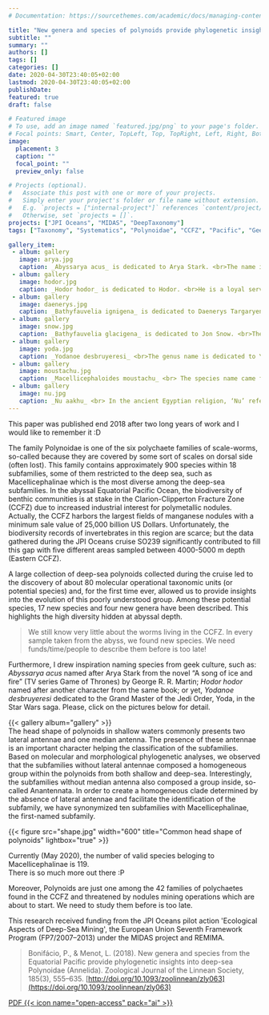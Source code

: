 ```yaml
---
# Documentation: https://sourcethemes.com/academic/docs/managing-content/

title: "New genera and species of polynoids provide phylogenetic insights into deep-sea scale-worms"
subtitle: ""
summary: ""
authors: []
tags: []
categories: []
date: 2020-04-30T23:40:05+02:00
lastmod: 2020-04-30T23:40:05+02:00
publishDate: 
featured: true
draft: false

# Featured image
# To use, add an image named `featured.jpg/png` to your page's folder.
# Focal points: Smart, Center, TopLeft, Top, TopRight, Left, Right, BottomLeft, Bottom, BottomRight.
image:
  placement: 3
  caption: ""
  focal_point: ""
  preview_only: false

# Projects (optional).
#   Associate this post with one or more of your projects.
#   Simply enter your project's folder or file name without extension.
#   E.g. `projects = ["internal-project"]` references `content/project/deep-learning/index.md`.
#   Otherwise, set `projects = []`.
projects: ["JPI Oceans", "MIDAS", "DeepTaxonomy"]
tags: ["Taxonomy", "Systematics", "Polynoidae", "CCFZ", "Pacific", "Geek", "Deep-sea", "JPI Oceans", "Midas", "Remima"]

gallery_item:
 - album: gallery
   image: arya.jpg
   caption: _Abyssarya acus_ is dedicated to Arya Stark. <br>The name is composed by part of the Latin word ‘ăbyssus’ meaning ‘bottomless’ and Arya. Arya has put her survival skills to use making her way east to the city of Braavos and come back to Winterfell, always with her sword named needle. 'acus' came from Latin word 'ăcŭs’ meaning ‘needle'.It refers to the needle-like chaetae they have. 
 - album: gallery
   image: hodor.jpg
   caption: _Hodor hodor_ is dedicated to Hodor. <br>He is a loyal servant of Winterfell, he is simple-minded and oversized but a hero. 
 - album: gallery
   image: daenerys.jpg
   caption: _Bathyfauvelia ignigena_ is dedicated to Daenerys Targaryen. <br>Species named from the ‘ignĭgĕna’, a poetical epithet of Bacchus meaning ‘fire-born’, which is composed by borrowing from the Latin word ‘ignis’ meaning ‘fire’ and the Greek word ‘gennó, γεννώ’ meaning ‘born’.
 - album: gallery
   image: snow.jpg
   caption: _Bathyfauvelia glacigena_ is dedicated to Jon Snow. <br>The species name glacigena means 'ice-born' which is composed by borrowing from the Latin word 'glăcĭēs' meaning 'ice' and the Greek word 'gennó, γεννώ' meaning 'born'. 
 - album: gallery
   image: yoda.jpg
   caption: _Yodanoe desbruyeresi_ <br>The genus name is dedicated to Yoda, the Grand Master of the Jedi Order. The name is composed by Yoda and suffix 'noe' from Polynoe. This species is dedicated to Dr Daniel Desbruyères for his many contributions to the taxonomy and ecology of polychaetes mainly from extreme environments. 
 - album: gallery
   image: moustachu.jpg
   caption: _Macellicephaloides moustachu_ <br> The species name came from the French word ‘moustachu’ meaning ‘with a moustache’. It refers to the palps directed ventrally, giving the impression that the worm has a moustache. 
 - album: gallery
   image: nu.jpg
   caption: _Nu aakhu_ <br> In the ancient Egyptian religion, ‘Nu’ refers to the deification of the primordial watery abyss whence all life came, also known as ‘the Father of the Gods’ and ‘the Eldest’; and ‘áakhu’ is one of the elements that compose the human soul. An ‘áakhu’ is the glorified spirit or a blessed soul which has passed the final judgement (the Weighing of the Heart). The term refers to the translucent character of the body of this worm.
---
```



This paper was published end 2018 after two long years of work and I would like to remember it :D


The family Polynoidae is one of the six polychaete families of scale-worms, so-called because they are covered by some sort of scales on dorsal side (often lost). This family contains approximately 900 species within 18 subfamilies, some of them restricted to the deep sea, such as Macellicephalinae which is the most diverse among the deep-sea subfamilies. In the abyssal Equatorial Pacific Ocean, the biodiversity of benthic communities is at stake in the Clarion-Clipperton Fracture Zone (CCFZ) due to increased industrial interest for polymetallic nodules. Actually, the CCFZ harbors the largest fields of manganese nodules with a minimum sale value of 25,000 billion US Dollars. Unfortunately, the biodiversity records of invertebrates in this region are scarce; but the data gathered during the JPI Oceans cruise SO239 significantly contributed to fill this gap with five different areas sampled between 4000-5000 m depth (Eastern CCFZ). 


A large collection of deep-sea polynoids collected during the cruise led to the discovery of about 80 molecular operational taxonomic units (or potential species) and, for the first time ever, allowed us to provide insights into the evolution of this poorly understood group. Among these potential species, 17 new species and four new genera have been described. This highlights the high diversity hidden at abyssal depth. 

> We still know very little about the worms living in the CCFZ. In every sample taken from the abyss, we found new species. We need funds/time/people to describe them before is too late! 


Furthermore, I drew inspiration naming species from geek culture, such as: _Abyssarya acus_ named after Arya Stark from the novel “A song of ice and fire” (TV series Game of Thrones) by George R. R. Martin; _Hodor hodor_ named after another character from the same book; or yet, _Yodanoe desbruyeresi_ dedicated to the Grand Master of the Jedi Order, Yoda, in the Star Wars saga. Please, click on the pictures below for detail.

{{< gallery album="gallery" >}}
<br>
The head shape of polynoids in shallow waters commonly presents two lateral antennae and one median antenna. The presence of these antennae is an important character helping the classification of the subfamilies. Based on molecular and morphological phylogenetic analyses, we observed that the subfamilies without lateral antennae composed a homogeneous group within the polynoids from both shallow and deep-sea. Interestingly, the subfamilies without median antenna also composed a group inside, so-called Anantennata. In order to create a homogeneous clade determined by the absence of lateral antennae and facilitate the identification of the subfamily, we have synonymized ten subfamilies with Macellicephalinae, the first-named subfamily.

{{< figure src="shape.jpg" width="600" title="Common head shape of polynoids" lightbox="true" >}}

Currently (May 2020), the number of valid species beloging to Macellicephalinae is 119.  
There is so much more out there :P

Moreover, Polynoids are just one among the 42 families of polychaetes found in the CCFZ and threatened by nodules mining operations which are about to start. We need to study them before is too late.  

This research received funding from the JPI Oceans pilot action 'Ecological Aspects of Deep-Sea Mining', the European Union Seventh Framework Program (FP7/2007–2013) under the MIDAS project and REMIMA.

>Bonifácio, P., & Menot, L. (2018). New genera and species from the Equatorial Pacific provide phylogenetic insights into deep-sea Polynoidae (Annelida). Zoological Journal of the Linnean Society, 185(3), 555–635. [http://doi.org/10.1093/zoolinnean/zly063](https://doi.org/10.1093/zoolinnean/zly063)

[PDF {{< icon name="open-access" pack="ai" >}}](https://academic.oup.com/zoolinnean/article-pdf/185/3/555/27987491/zly063.pdf)




